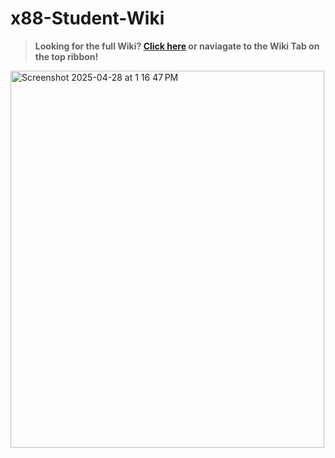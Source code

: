 # x88-Student-Wiki

> **Looking for the full Wiki? [Click here](../../wiki/Home) or naviagate to the Wiki Tab on the top ribbon!**

<img width="502" height="603" alt="Screenshot 2025-04-28 at 1 16 47 PM" src="https://github.com/user-attachments/assets/1a983834-4606-4563-b833-785174e5df79" />

